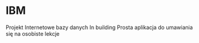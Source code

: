 # IBM
Projekt Internetowe bazy danych
In building
Prosta aplikacja do umawiania się na osobiste lekcje
